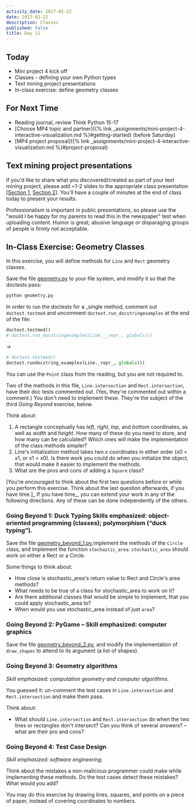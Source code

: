 ```yaml
---
activity_date: 2017-02-22
date: 2017-02-22
description: Classes
published: false
title: Day 11
---
```


## Today

* Mini project 4 kick off
* Classes - defining your own Python types
* Text mining project presentations
* In-class exercise: define geometry classes

## For Next Time

* Reading journal, review Think Python 15-17
* [Choose MP4 topic and partner]({% link _assignments/mini-project-4-interactive-visualization.md %}#getting-started) (before Saturday)
* [MP4 project proposal]({% link _assignments/mini-project-4-interactive-visualization.md %}#project-proposal)


## Text mining project presentations

If you'd like to share what you discovered/created as part of your text mining
project, please add ~1-2 slides to the appropriate class presentation
[[Section 1](https://docs.google.com/presentation/d/1rTXarYGF4fp8cYALGSJv5AMNk0PIe8RnMqkDFnfAqS4/edit?usp=sharing),
[Section 2](https://docs.google.com/presentation/d/1VvfAsA7XPUs9n1CoLvAuK1CHncu4AiIKFzvzI30IDlo/edit?usp=sharing)].
You'll have a couple of minutes at the end of class today to present your
results.

Professionalism is important in public presentations, so please use the "would
I be happy for my parents to read this in the newspaper" test when uploading
content. Humor is great; abusive language or disparaging groups of people is
firmly not acceptable.

## In-Class Exercise: Geometry Classes

In this exercise, you will define methods for `Line` and `Rect` geometry
classes.

Save the file
[geometry.py](https://raw.githubusercontent.com/{{site.course.github_owner}}/ClassNotes/master/geometry.py)
to your file system, and modify it so that the doctests pass:

``` bash
python geometry.py
```

In order to run the doctests for a _single method, comment out
`doctest.testmod` and uncomment `doctest.run_docstringexamples` at the end of
the file:

``` python
doctest.testmod()
# doctest.run_docstringexamples(Line.__repr_, globals())
```
→
``` python
# doctest.testmod()
doctest.rundocstring_examples(Line._repr_, globals())
```

You can use the `Point` class from the reading, but you are not required to.

Two of the methods in this file, `Line.intersection` and `Rect.intersection`,
have their doc tests commented out. (Yes, they're commented out within a
comment.) You don't need to implement these. They're the subject of the third _Going Beyond_ exercise, below.

Think about:

1. A rectangle conceptually has _left_, _right_, _top_, and _bottom_ coordinates, as well as _width_ and _height_. How many of these do you need to store, and how many can be calculated? Which ones will make the implementation of the class methods simpler?
2. Line's initialization method takes two _x_ coordinates in either order (x0 &lt; x1, or x1 &lt; x0). Is there work you could do when you initialize the object, that would make it easier to implement the methods.
3. What are the pros and cons of adding a `Square` class?

[You're encouraged to think about the first two questions before or while you
perform this exercise. Think about the last question afterwards, if you have
time.]_ If you have time_, you can extend your work in any of the following
directions. Any of these can be done independently of the others.

### Going Beyond 1: Duck Typing Skills emphasized: object-oriented programming (classes); polymorphism (“duck typing”).

Save the file
[geometry_beyond_1.py](https://raw.githubusercontent.com/{{site.course.github_owner}}/ClassNotes/master/geometry_beyond_1.py),implement
the methods of the `Circle` class, and implement the function `stochastic_area`.
`stochastic_area` should work on either a Rect or a Circle.

Some things to think about:

* How close is stochastic_area's return value to Rect and Circle's area methods?
* What needs to be true of a class for stochastic_area to work on it?
* Are there additional classes that would be simple to implement, that you could apply stochastic_area to?
* When would you use stochastic_area instead of just `area`?

### Going Beyond 2: PyGame – Skill emphasized: computer graphics

Save the file
[geometry_beyond_2.py](https://raw.githubusercontent.com/{{site.course.github_owner}}/ClassNotes/master/geometry_beyond_2.py),
and modify the implementation of `draw_shapes` to attend to its argument (a
list of shapes).


### Going Beyond 3: Geometry algorithms

_Skill emphasized: computation geometry and computer algorithms._

You guessed it: un-comment the test cases in `Line.intersection` and
`Rect.intersection` and make them pass.

Think about:

* What should `Line.intersection` and `Rect.intersection` do when the two lines or rectangles don't intersect? Can you think of several answers? – what are their pro and cons?


### Going Beyond 4: Test Case Design

_Skill emphasized: software engineering._

Think about the mistakes a non-malicious programmer could make while
implementing these methods. Do the test cases detect these mistakes? What
would you add?

You may do this exercise by drawing lines, squares, and points on a piece of
paper, instead of covering coordinates to numbers.
